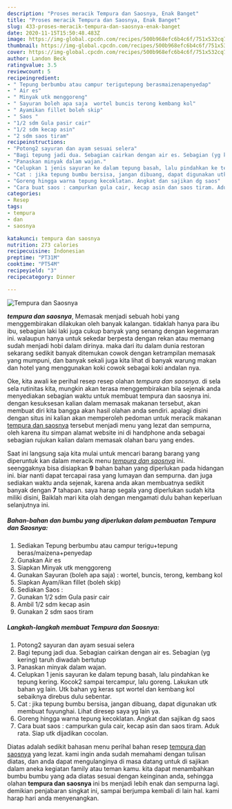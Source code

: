 ```yaml
---
description: "Proses meracik Tempura dan Saosnya, Enak Banget"
title: "Proses meracik Tempura dan Saosnya, Enak Banget"
slug: 433-proses-meracik-tempura-dan-saosnya-enak-banget
date: 2020-11-15T15:50:48.483Z
image: https://img-global.cpcdn.com/recipes/500b968efc6b4c6f/751x532cq70/tempura-dan-saosnya-foto-resep-utama.jpg
thumbnail: https://img-global.cpcdn.com/recipes/500b968efc6b4c6f/751x532cq70/tempura-dan-saosnya-foto-resep-utama.jpg
cover: https://img-global.cpcdn.com/recipes/500b968efc6b4c6f/751x532cq70/tempura-dan-saosnya-foto-resep-utama.jpg
author: Landon Beck
ratingvalue: 3.5
reviewcount: 5
recipeingredient:
- " Tepung berbumbu atau campur terigutepung berasmaizenapenyedap"
- " Air es"
- " Minyak utk menggoreng"
- " Sayuran boleh apa saja  wortel buncis terong kembang kol"
- " Ayamikan fillet boleh skip"
- " Saos "
- "1/2 sdm Gula pasir cair"
- "1/2 sdm kecap asin"
- "2 sdm saos tiram"
recipeinstructions:
- "Potong2 sayuran dan ayam sesuai selera"
- "Bagi tepung jadi dua. Sebagian cairkan dengan air es. Sebagian (yg kering) taruh diwadah bertutup"
- "Panaskan minyak dalam wajan."
- "Celupkan 1 jenis sayuran ke dalam tepung basah, lalu pindahkan ke tepung kering. Kocok2 sampai tercampur, lalu goreng. Lakukan utk bahan yg lain. Utk bahan yg keras spt wortel dan kembang kol sebaiknya direbus dulu sebentar."
- "Cat : jika tepung bumbu bersisa, jangan dibuang, dapat digunakan utk membuat fuyunghai. Lihat diresep saya yg lain ya."
- "Goreng hingga warna tepung kecoklatan. Angkat dan sajikan dg saos"
- "Cara buat saos : campurkan gula cair, kecap asin dan saos tiram. Aduk rata. Siap utk dijadikan cocolan."
categories:
- Resep
tags:
- tempura
- dan
- saosnya

katakunci: tempura dan saosnya 
nutrition: 273 calories
recipecuisine: Indonesian
preptime: "PT31M"
cooktime: "PT54M"
recipeyield: "3"
recipecategory: Dinner

---
```



![Tempura dan Saosnya](https://img-global.cpcdn.com/recipes/500b968efc6b4c6f/751x532cq70/tempura-dan-saosnya-foto-resep-utama.jpg)

<b><i>tempura dan saosnya</i></b>, Memasak menjadi sebuah hobi yang menggembirakan dilakukan oleh banyak kalangan. tidaklah hanya para ibu ibu, sebagian laki laki juga cukup banyak yang senang dengan kegemaran ini. walaupun hanya untuk sekedar berpesta dengan rekan atau memang sudah menjadi hobi dalam dirinya. maka dari itu dalam dunia restoran sekarang sedikit banyak ditemukan cowok dengan ketrampilan memasak yang mumpuni, dan banyak sekali juga kita lihat di banyak warung makan dan hotel yang menggunakan koki cowok sebagai koki andalan nya.



Oke, kita awali ke perihal resep resep olahan <i>tempura dan saosnya</i>. di sela sela rutinitas kita, mungkin akan terasa menggembirakan bila sejenak anda menyediakan sebagian waktu untuk membuat tempura dan saosnya ini. dengan kesuksesan kalian dalam memasak makanan tersebut, akan membuat diri kita bangga akan hasil olahan anda sendiri. apalagi disini dengan situs ini kalian akan memperoleh pedoman untuk meracik makanan <u>tempura dan saosnya</u> tersebut menjadi menu yang lezat dan sempurna, oleh karena itu simpan alamat website ini di handphone anda sebagai sebagian rujukan kalian dalam memasak olahan baru yang endes.


Saat ini langsung saja kita mulai untuk mencari barang barang yang diperuntuk kan dalam meracik menu <u><i>tempura dan saosnya</i></u> ini. seenggaknya bisa disiapkan <b>9</b> bahan bahan yang diperlukan pada hidangan ini. biar nanti dapat tercapai rasa yang lumayan dan sempurna. dan juga sediakan waktu anda sejenak, karena anda akan membuatnya sedikit banyak dengan <b>7</b> tahapan. saya harap segala yang diperlukan sudah kita miliki disini, Baiklah mari kita olah dengan mengamati dulu bahan keperluan selanjutnya ini.

<!--inarticleads1-->

##### Bahan-bahan dan bumbu yang diperlukan dalam pembuatan Tempura dan Saosnya:

1. Sediakan  Tepung berbumbu atau campur terigu+tepung beras/maizena+penyedap
1. Gunakan  Air es
1. Siapkan  Minyak utk menggoreng
1. Gunakan  Sayuran (boleh apa saja) : wortel, buncis, terong, kembang kol
1. Siapkan  Ayam/ikan fillet (boleh skip)
1. Sediakan  Saos :
1. Gunakan 1/2 sdm Gula pasir cair
1. Ambil 1/2 sdm kecap asin
1. Gunakan 2 sdm saos tiram




<!--inarticleads2-->

##### Langkah-langkah membuat Tempura dan Saosnya:

1. Potong2 sayuran dan ayam sesuai selera
1. Bagi tepung jadi dua. Sebagian cairkan dengan air es. Sebagian (yg kering) taruh diwadah bertutup
1. Panaskan minyak dalam wajan.
1. Celupkan 1 jenis sayuran ke dalam tepung basah, lalu pindahkan ke tepung kering. Kocok2 sampai tercampur, lalu goreng. Lakukan utk bahan yg lain. Utk bahan yg keras spt wortel dan kembang kol sebaiknya direbus dulu sebentar.
1. Cat : jika tepung bumbu bersisa, jangan dibuang, dapat digunakan utk membuat fuyunghai. Lihat diresep saya yg lain ya.
1. Goreng hingga warna tepung kecoklatan. Angkat dan sajikan dg saos
1. Cara buat saos : campurkan gula cair, kecap asin dan saos tiram. Aduk rata. Siap utk dijadikan cocolan.




Diatas adalah sedikit bahasan menu perihal bahan resep <u>tempura dan saosnya</u> yang lezat. kami ingin anda sudah memahami dengan tulisan diatas, dan anda dapat mengulanginya di masa datang untuk di sajikan dalam aneka kegiatan family atau teman kamu. kita dapat menambahkan bumbu bumbu yang ada diatas sesuai dengan keinginan anda, sehingga olahan <b>tempura dan saosnya</b> ini bs menjadi lebih enak dan sempurna lagi. demikian penjabaran singkat ini, sampai berjumpa kembali di lain hal. kami harap hari anda menyenangkan.
